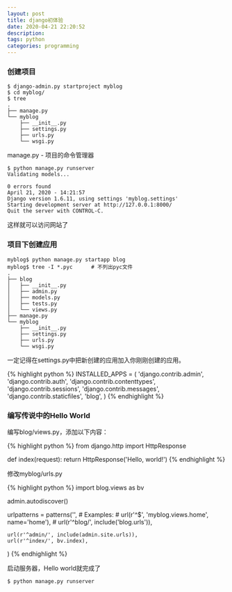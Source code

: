 ```yaml
---
layout: post
title: django初体验
date: 2020-04-21 22:20:52
description: 
tags: python
categories: programming
---
```


### 创建项目

```
$ django-admin.py startproject myblog
$ cd myblog/
$ tree
.
├── manage.py
└── myblog
    ├── __init__.py
    ├── settings.py
    ├── urls.py
    └── wsgi.py
```

manage.py - 项目的命令管理器

```
$ python manage.py runserver
Validating models...

0 errors found
April 21, 2020 - 14:21:57
Django version 1.6.11, using settings 'myblog.settings'
Starting development server at http://127.0.0.1:8000/
Quit the server with CONTROL-C.
```

这样就可以访问网站了

### 项目下创建应用

```
myblog$ python manage.py startapp blog
myblog$ tree -I *.pyc      # 不列出pyc文件
.
├── blog
│   ├── __init__.py
│   ├── admin.py
│   ├── models.py
│   ├── tests.py
│   └── views.py
├── manage.py
└── myblog
    ├── __init__.py
    ├── settings.py
    ├── urls.py
    └── wsgi.py

```

一定记得在settings.py中把新创建的应用加入你刚刚创建的应用。

{% highlight python %}
INSTALLED_APPS = (
    'django.contrib.admin',
    'django.contrib.auth',
    'django.contrib.contenttypes',
    'django.contrib.sessions',
    'django.contrib.messages',
    'django.contrib.staticfiles',
    'blog',
)
{% endhighlight %}

### 编写传说中的Hello World

编写blog/views.py，添加以下内容：

{% highlight python %}
from django.http import HttpResponse

def index(request):
    return HttpResponse('Hello, world!')
{% endhighlight %}

修改myblog/urls.py

{% highlight python %}
import blog.views as bv

admin.autodiscover()

urlpatterns = patterns('',
    # Examples:
    # url(r'^$', 'myblog.views.home', name='home'),
    # url(r'^blog/', include('blog.urls')),

    url(r'^admin/', include(admin.site.urls)),
    url(r'^index/', bv.index),
)
{% endhighlight %}

启动服务器，Hello world就完成了

```
$ python manage.py runserver
```
